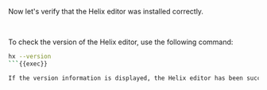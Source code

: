 Now let's verify that the Helix editor was installed correctly.

&nbsp;

To check the version of the Helix editor, use the following command:

```sh
hx --version
```{{exec}}

If the version information is displayed, the Helix editor has been successfully installed!
